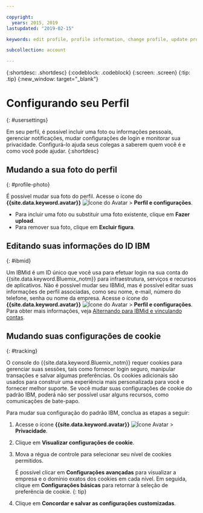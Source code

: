 ```yaml
---

copyright:
  years: 2015, 2019
lastupdated: "2019-02-15"

keywords: edit profile, profile information, change profile, update profile, cookies, tracking, privacy

subcollection: account

---
```


{:shortdesc: .shortdesc}
{:codeblock: .codeblock}
{:screen: .screen}
{:tip: .tip}
{:new_window: target="_blank"}

# Configurando seu Perfil
{: #usersettings}

Em seu perfil, é possível incluir uma foto ou informações pessoais, gerenciar notificações, mudar configurações de login e monitorar sua privacidade. Configurá-lo ajuda seus colegas a saberem quem você é e como você pode ajudar.
{:shortdesc}


## Mudando a sua foto do perfil
{: #profile-photo}

É possível mudar sua foto do perfil. Acesse o ícone do **{{site.data.keyword.avatar}}** ![Ícone do Avatar](../icons/i-avatar-icon.svg) &gt; **Perfil e configurações**.

  * Para incluir uma foto ou substituir uma foto existente, clique em **Fazer upload**.
  * Para remover sua foto, clique em **Excluir figura**.


## Editando suas informações do ID IBM
{: #ibmid}

Um IBMid é um ID único que você usa para efetuar login na sua conta do
{{site.data.keyword.Bluemix_notm}}
para infraestrutura, serviços e recursos de aplicativos. Não é possível mudar seu IBMid, mas é possível editar suas informações de perfil associadas, como seu nome, e-mail, número do telefone, senha ou nome da empresa. Acesse o ícone do **{{site.data.keyword.avatar}}** ![Ícone do Avatar](../icons/i-avatar-icon.svg) &gt; **Perfil e configurações**. Para obter mais informações, veja [Alternando para IBMid e vinculando contas](/docs/account?topic=account-unifyingaccounts).


## Mudando suas configurações de cookie
{: #tracking}

O console do {{site.data.keyword.Bluemix_notm}} requer cookies para gerenciar suas sessões, tais como fornecer login seguro, manipular transações e salvar algumas preferências. Os cookies adicionais são usados para construir uma experiência mais personalizada para você e fornecer melhor suporte. Se você mudar suas configurações de cookie do padrão IBM, poderá não ser possível usar alguns recursos, como comunicações de bate-papo.

Para mudar sua configuração do padrão IBM, conclua as etapas a seguir:
1. Acesse o ícone **{{site.data.keyword.avatar}}** ![Ícone Avatar](../icons/i-avatar-icon.svg) &gt; **Privacidade**.
1. Clique em **Visualizar configurações de cookie**.
1. Mova a régua de controle para selecionar seu nível de cookies permitidos.

   É possível clicar em **Configurações avançadas** para visualizar a empresa e o domínio exatos dos cookies em cada nível. Em seguida, clique em **Configurações básicas** para retornar à seleção de preferência de cookie.
   {: tip}
1. Clique em **Concordar e salvar as configurações customizadas**.
